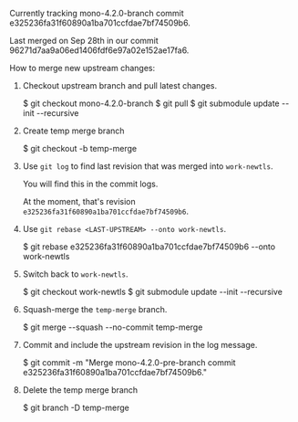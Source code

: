 Currently tracking mono-4.2.0-branch commit e325236fa31f60890a1ba701ccfdae7bf74509b6.

Last merged on Sep 28th in our commit 96271d7aa9a06ed1406fdf6e97a02e152ae17fa6.

How to merge new upstream changes:

1. Checkout upstream branch and pull latest changes.

   $ git checkout mono-4.2.0-branch
   $ git pull
   $ git submodule update --init --recursive

2. Create temp merge branch

   $ git checkout -b temp-merge
   
3. Use `git log` to find last revision that was merged into `work-newtls`.

   You will find this in the commit logs.
   
   At the moment, that's revision `e325236fa31f60890a1ba701ccfdae7bf74509b6`.
   
4. Use `git rebase <LAST-UPSTREAM> --onto work-newtls`.

   $ git rebase e325236fa31f60890a1ba701ccfdae7bf74509b6 --onto work-newtls
   
5. Switch back to `work-newtls`.

   $ git checkout work-newtls
   $ git submodule update --init --recursive
   
6. Squash-merge the `temp-merge` branch.

   $ git merge --squash --no-commit temp-merge
   
7. Commit and include the upstream revision in the log message.

   $ git commit -m "Merge mono-4.2.0-pre-branch commit e325236fa31f60890a1ba701ccfdae7bf74509b6."
   
8. Delete the temp merge branch

   $ git branch -D temp-merge
   

